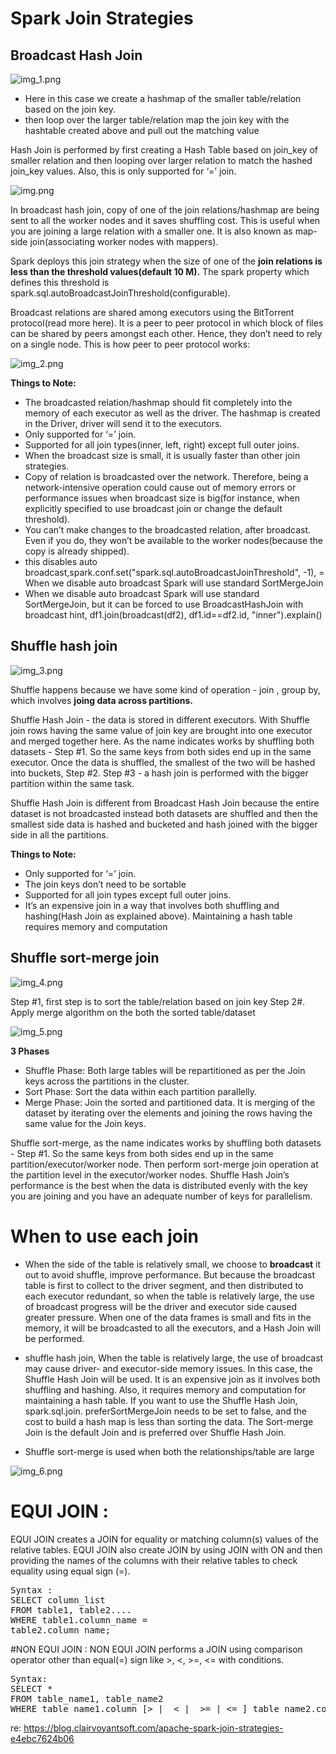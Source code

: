 # Spark Join Strategies 

## Broadcast Hash Join
![img_1.png](img_1.png)
- Here in this case we create a hashmap of the smaller table/relation based on the join key.
- then loop over the larger table/relation map the join key with the hashtable created above and pull out the matching value 

Hash Join is performed by first creating a Hash Table based on join_key of smaller relation and then looping over larger 
relation to match the hashed join_key values. Also, this is only supported for ‘=’ join.

![img.png](img.png)

In broadcast hash join, copy of one of the join relations/hashmap are being sent to all the worker nodes and it saves
shuffling cost. This is useful when you are joining a large relation with a smaller one. It is also known as map-side 
join(associating worker nodes with mappers).

Spark deploys this join strategy when the size of one of the **join relations is less than the threshold values(default 10 M).**
The spark property which defines this threshold is spark.sql.autoBroadcastJoinThreshold(configurable).

Broadcast relations are shared among executors using the BitTorrent protocol(read more here). It is a peer 
to peer protocol in which block of files can be shared by peers amongst each other. Hence, they don’t need to 
rely on a single node. This is how peer to peer protocol works:

![img_2.png](img_2.png)


**Things to Note:**

- The broadcasted relation/hashmap should fit completely into the memory of each executor 
   as well as the driver. The hashmap is created in the Driver, driver will send it to the executors.
- Only supported for ‘=’ join.
- Supported for all join types(inner, left, right) except full outer joins.
- When the broadcast size is small, it is usually faster than other join strategies.
- Copy of relation is broadcasted over the network. Therefore, being a network-intensive operation
  could cause out of memory errors or performance issues when broadcast size is big(for instance,
  when explicitly specified to use broadcast join or change the default threshold).
- You can’t make changes to the broadcasted relation, after broadcast. Even if you do, they won’t be available to 
  the worker nodes(because the copy is already shipped).
- this disables auto broadcast,spark.conf.set("spark.sql.autoBroadcastJoinThreshold", -1),
= When we disable auto broadcast Spark will use standard SortMergeJoin
- When we disable auto broadcast Spark will use standard SortMergeJoin, but it can be forced to use BroadcastHashJoin 
  with broadcast hint, df1.join(broadcast(df2), df1.id==df2.id, "inner").explain()

## Shuffle hash join
![img_3.png](img_3.png)

Shuffle happens because we have some kind of operation - join , group by, which involves **joing data across partitions.**

Shuffle Hash Join - the data is stored in different executors. With Shuffle join rows having the same value of join key are brought
into one executor and merged together here. As the name indicates works by shuffling both datasets - Step #1. So the same keys from 
both sides end up in the same executor. Once the data is shuffled, the smallest of the two will be hashed into buckets, Step #2.
Step #3 - a hash join is performed with the bigger partition within the same task.

Shuffle Hash Join is different from Broadcast Hash Join because the entire dataset is not broadcasted instead both 
datasets are shuffled and then the smallest side data is hashed and bucketed and hash joined with the bigger 
side in all the partitions.



**Things to Note:**
- Only supported for ‘=’ join.
- The join keys don’t need to be sortable
- Supported for all join types except full outer joins.
- It’s an expensive join in a way that involves both shuffling and hashing(Hash Join as explained above). Maintaining a hash table 
  requires memory and computation
  
## Shuffle sort-merge join

![img_4.png](img_4.png)

Step #1, first step is to sort the table/relation based on join key
Step 2#. Apply merge algorithm on the both the sorted table/dataset

![img_5.png](img_5.png)

**3 Phases**
- Shuffle Phase: Both large tables will be repartitioned as per the Join keys across the partitions in the cluster.
- Sort Phase: Sort the data within each partition parallelly.
- Merge Phase: Join the sorted and partitioned data. It is merging of the dataset by iterating over the elements
  and joining the rows having the same value for the Join keys.

Shuffle sort-merge, as the name indicates works by shuffling both datasets - Step #1. So the same keys from both sides end up in 
the same partition/executor/worker node. Then perform sort-merge join operation at the partition level in the executor/worker nodes.
Shuffle Hash Join’s performance is the best when the data is distributed evenly with the key you are joining and you 
have an adequate number of keys for parallelism.

# When to use each join
- When the side of the table is relatively small, we choose to **broadcast** it out to avoid shuffle, improve performance. 
  But because the broadcast table is first to collect to the driver segment, and then distributed to each executor redundant, 
  so when the table is relatively large, the use of broadcast progress will be the driver and executor side caused greater pressure.
  When one of the data frames is small and fits in the memory, it will be broadcasted to all the executors, and a Hash Join 
  will be performed.

- shuffle hash join, When the table is relatively large, the use of broadcast may cause driver- and executor-side memory issues. 
  In this case, the Shuffle Hash Join will be used. It is an expensive join as it involves both shuffling and hashing. Also,
  it requires memory and computation for maintaining a hash table. If you want to use the Shuffle Hash Join, spark.sql.join.
  preferSortMergeJoin needs to be set to false, and the cost to build a hash map is less than sorting the data. The Sort-merge
  Join is the default Join and is preferred over Shuffle Hash Join.

- Shuffle sort-merge is used when both  the relationships/table are large


![img_6.png](img_6.png)




# EQUI JOIN :
EQUI JOIN creates a JOIN for equality or matching column(s) values of the relative tables. EQUI JOIN also create JOIN by using JOIN with ON and
then providing the names of the columns with their relative tables to check equality using equal sign (=).
<pre>
Syntax :
SELECT column_list  
FROM table1, table2....
WHERE table1.column_name =
table2.column_name;  
</pre>

#NON EQUI JOIN :
NON EQUI JOIN performs a JOIN using comparison operator other than equal(=) sign like >, <, >=, <= with conditions.
<pre>
Syntax:
SELECT *  
FROM table_name1, table_name2  
WHERE table_name1.column [> |  < |  >= | <= ] table_name2.column;
</pre>


re: https://blog.clairvoyantsoft.com/apache-spark-join-strategies-e4ebc7624b06

